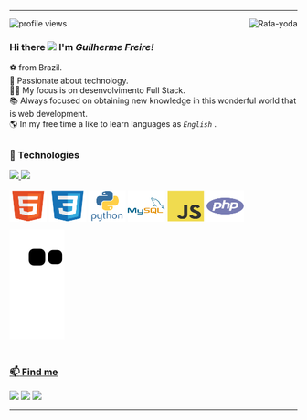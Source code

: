 ***
<div class="background">
<div>
  <img align="right"  alt="Rafa-yoda" src="https://wingware.com/images/blog/quick-select/quick-select-1.gif](https://i.giphy.com/26tn33aiTi1jkl6H6.webp"/>
</div> 
  
  <p>
  <img src="https://gpvc.arturio.dev/mgckaled" alt="profile views">
</p> 
<p> </p>

### **Hi there <img src="https://i.gifer.com/8RDg.gif" width="30px"> I'm *Guilherme Freire!***


⚽ from Brazil. <br>
💜 Passionate about technology. <br>
👨‍💻 My focus is on  desenvolvimento Full Stack. <br>
📚 Always focused on obtaining new knowledge in this wonderful world that is web development. <br>
🌎 In my free time a like to learn languages as *_`English`_* . <br>

##

**<h3> :rocket: Technologies </h3>**

<div>
  <a href="https://github.com/Guilhemre-bot149">
  <img height="150em" src="https://github-readme-stats.vercel.app/api?username=Guilherme-bot149&show_icons=true&theme=tokyonight&include_all_commits=true&count_private=true"/>
  <img height="150em" src="https://github-readme-stats.vercel.app/api/top-langs/?username=Guilherme-bot149&layout=compact&langs_count=16&theme=tokyonight"/>
</div>
<br>
<div style="display: inline-block">
  <img src="https://raw.githubusercontent.com/devicons/devicon/master/icons/html5/html5-original.svg" height="55" width="65" align="center"/>
  <img src="https://raw.githubusercontent.com/devicons/devicon/master/icons/css3/css3-original.svg" height="55" width="65" align="center"/>
  <img src="https://github.com/devicons/devicon/blob/master/icons/python/python-original-wordmark.svg" height="55" width="65" align="center"/>
  <img src="https://github.com/devicons/devicon/blob/master/icons/mysql/mysql-original-wordmark.svg" height="55" width="65" align="center"/>
  <img src="https://github.com/devicons/devicon/blob/master/icons/javascript/javascript-original.svg" height="55" width="65" align="center"/>
  <img src="https://github.com/devicons/devicon/blob/master/icons/php/php-plain.svg" height="55" width="65" align="center"/>
  
  ![Snake animation](https://github.com/Guilherme-bot149/Guilherme-bot149/blob/output/github-contribution-grid-snake.svg)
</div>
  
##

**<h3>:mailbox: Find me</h3>**
<div> 
  <a href="https://www.linkedin.com/in/guilherme-freire-4921471b4/" target="_blank"><img src="https://img.shields.io/badge/-LinkedIn-%230077B5?style=for-the-badge&logo=linkedin&logoColor=white" target="_blank"></a>
  <a href="https://www.instagram.com/guidev063/" target="_blank"><img src="https://img.shields.io/badge/-Instagram-b5179e?style=for-the-badge&logo=instagram&logoColor=white" target="_blank"></a>
  <a href = "mailto:guilhermeffsilva52@gmail.com"><img src="https://img.shields.io/badge/-Gmail-%23333?style=for-the-badge&logo=gmail&logoColor=white" target="_blank"></a>
</div>
  </div>
  
  
***
